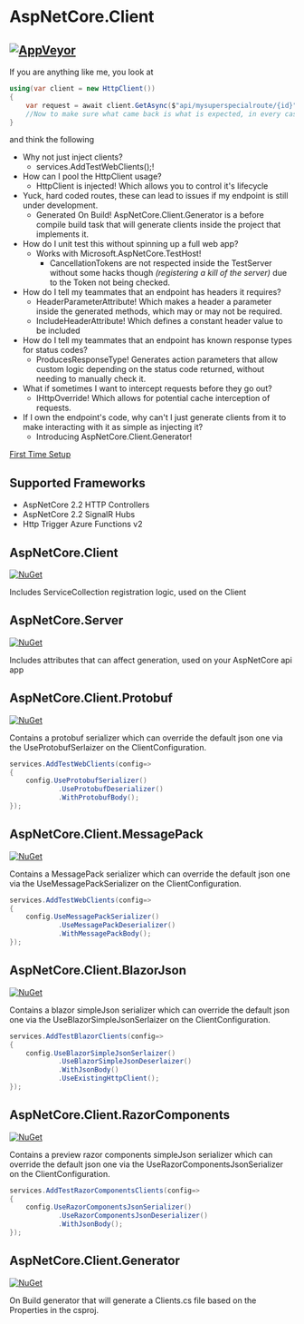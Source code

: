 # AspNetCore.Client
[![AppVeyor](https://ci.appveyor.com/api/projects/status/984mqqfnwytd3oga?svg=true)](https://ci.appveyor.com/project/Beffyman/aspnetcore-client)
---

If you are anything like me, you look at

```c#
using(var client = new HttpClient())
{
	var request = await client.GetAsync($"api/mysuperspecialroute/{id}");
	//Now to make sure what came back is what is expected, in every case...
}
```
and think the following
- Why not just inject clients?
  - services.AddTestWebClients();!
- How can I pool the HttpClient usage? 
  - HttpClient is injected! Which allows you to control it's lifecycle
- Yuck, hard coded routes, these can lead to issues if my endpoint is still under development. 
  - Generated On Build! AspNetCore.Client.Generator is a before compile build task that will generate clients inside the project that implements it.
- How do I unit test this without spinning up a full web app? 
  - Works with Microsoft.AspNetCore.TestHost!
    - CancellationTokens are not respected inside the TestServer without some hacks though *(registering a kill of the server)* due to the Token not being checked.
- How do I tell my teammates that an endpoint has headers it requires? 
  - HeaderParameterAttribute! Which makes a header a parameter inside the generated methods, which may or may not be required.
  - IncludeHeaderAttribute! Which defines a constant header value to be included
- How do I tell my teammates that an endpoint has known response types for status codes?
  - ProducesResponseType! Generates action parameters that allow custom logic depending on the status code returned, without needing to manually check it.
- What if sometimes I want to intercept requests before they go out? 
  - IHttpOverride! Which allows for potential cache interception of requests.
- If I own the endpoint's code, why can't I just generate clients from it to make interacting with it as simple as injecting it?
  - Introducing AspNetCore.Client.Generator!

[First Time Setup](https://github.com/Beffyman/AspNetCore.Client/wiki/First-Time-Setup)

## Supported Frameworks
- AspNetCore 2.2 HTTP Controllers
- AspNetCore 2.2 SignalR Hubs
- Http Trigger Azure Functions v2

## AspNetCore.Client
[![NuGet](https://img.shields.io/nuget/v/AspNetCore.Client.svg)](https://www.nuget.org/packages/AspNetCore.Client)

Includes ServiceCollection registration logic, used on the Client

## AspNetCore.Server
[![NuGet](https://img.shields.io/nuget/v/AspNetCore.Server.svg)](https://www.nuget.org/packages/AspNetCore.Server)

Includes attributes that can affect generation, used on your AspNetCore api app

## AspNetCore.Client.Protobuf
[![NuGet](https://img.shields.io/nuget/v/AspNetCore.Client.Protobuf.svg)](https://www.nuget.org/packages/AspNetCore.Client.Protobuf)

Contains a protobuf serializer which can override the default json one via the UseProtobufSerlaizer on the ClientConfiguration.

```c#
services.AddTestWebClients(config=>
{
	config.UseProtobufSerializer()
			.UseProtobufDeserializer()
			.WithProtobufBody();
});

```


## AspNetCore.Client.MessagePack
[![NuGet](https://img.shields.io/nuget/v/AspNetCore.Client.MessagePack.svg)](https://www.nuget.org/packages/AspNetCore.Client.MessagePack)

Contains a MessagePack serializer which can override the default json one via the UseMessagePackSerializer on the ClientConfiguration.

```c#
services.AddTestWebClients(config=>
{
	config.UseMessagePackSerializer()
			.UseMessagePackDeserializer()
			.WithMessagePackBody();
});

```


## AspNetCore.Client.BlazorJson
[![NuGet](https://img.shields.io/nuget/v/AspNetCore.Client.BlazorJson.svg)](https://www.nuget.org/packages/AspNetCore.Client.BlazorJson)

Contains a blazor simpleJson serializer which can override the default json one via the UseBlazorSimpleJsonSerlaizer on the ClientConfiguration.

```c#
services.AddTestBlazorClients(config=>
{
	config.UseBlazorSimpleJsonSerlaizer()
			.UseBlazorSimpleJsonDeserlaizer()
			.WithJsonBody()
			.UseExistingHttpClient();
});

```


## AspNetCore.Client.RazorComponents
[![NuGet](https://img.shields.io/nuget/v/AspNetCore.Client.RazorComponents.svg)](https://www.nuget.org/packages/AspNetCore.Client.RazorComponents)

Contains a preview razor components simpleJson serializer which can override the default json one via the UseRazorComponentsJsonSerializer on the ClientConfiguration.

```c#
services.AddTestRazorComponentsClients(config=>
{
	config.UseRazorComponentsJsonSerializer()
			.UseRazorComponentsJsonDeserializer()
			.WithJsonBody();
});

```


## AspNetCore.Client.Generator
[![NuGet](https://img.shields.io/nuget/v/AspNetCore.Client.Generator.svg)](https://www.nuget.org/packages/AspNetCore.Client.Generator)

On Build generator that will generate a Clients.cs file based on the Properties in the csproj.
